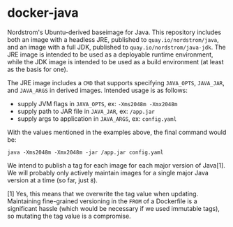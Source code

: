 # docker-java

Nordstrom's Ubuntu-derived baseimage for Java. This repository includes both an image with a headless JRE, published to `quay.io/nordstrom/java`, and an image with a full JDK, published to `quay.io/nordstrom/java-jdk`. The JRE image is intended to be used as a deployable runtime environment, while the JDK image is intended to be used as a build environment (at least as the basis for one).

The JRE image includes a `CMD` that supports specifying `JAVA_OPTS`, `JAVA_JAR`, and `JAVA_ARGS` in derived images. Intended usage is as follows:

- supply JVM flags in `JAVA_OPTS`, ex: `-Xms2048m -Xmx2048m`
- supply path to JAR file in `JAVA_JAR`, ex: `/app.jar`
- supply args to application in `JAVA_ARGS`, ex: `config.yaml`

With the values mentioned in the examples above, the final command would be:

```
java -Xms2048m -Xmx2048m -jar /app.jar config.yaml
```

We intend to publish a tag for each image for each major version of Java[1]. We will probably only actively maintain images for a single major Java version at a time (so far, just `8`).

[1] Yes, this means that we overwrite the tag value when updating. Maintaining fine-grained versioning in the `FROM` of a Dockerfile is a significant hassle (which would be necessary if we used immutable tags), so mutating the tag value is a compromise.
